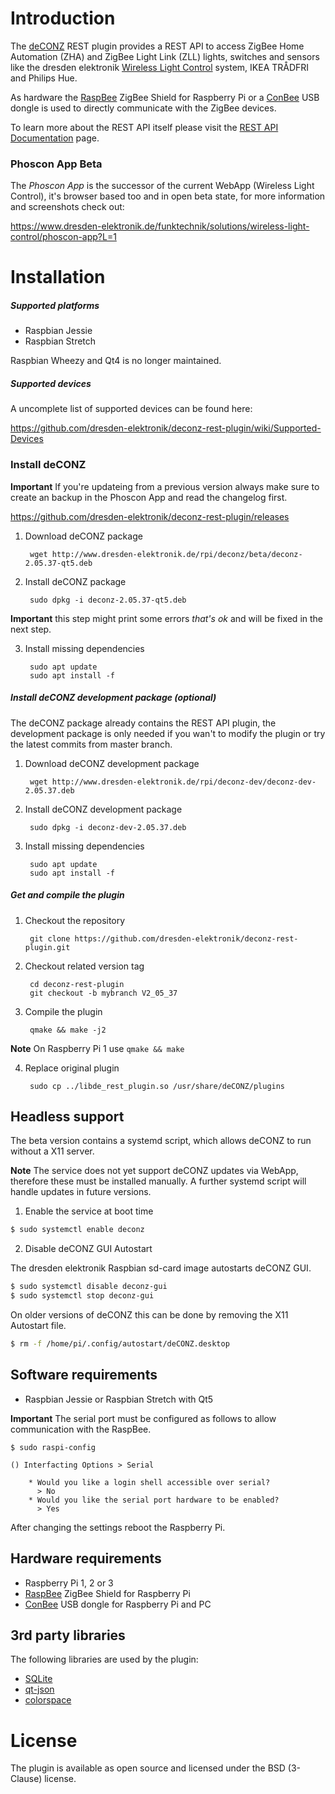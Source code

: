 Introduction
============

The [deCONZ](http://www.dresden-elektronik.de/funktechnik/products/software/pc/deconz?L=1) REST plugin provides a REST API to access ZigBee Home Automation (ZHA) and ZigBee Light Link (ZLL) lights, switches and sensors like the dresden elektronik [Wireless Light Control](http://www.dresden-elektronik.de/funktechnik/solutions/wireless-light-control) system, IKEA TRÅDFRI and Philips Hue.

As hardware the [RaspBee](https://www.dresden-elektronik.de/raspbee?L=1&ref=gh) ZigBee Shield for Raspberry Pi or a [ConBee](https://www.dresden-elektronik.de/conbee?L=1&ref=gh) USB dongle is used to directly communicate with the ZigBee devices.

To learn more about the REST API itself please visit the [REST API Documentation](http://dresden-elektronik.github.io/deconz-rest-doc/) page.

### Phoscon App Beta
The *Phoscon App* is the successor of the current WebApp (Wireless Light Control), it's browser based too and in open beta state, for more information and screenshots check out:

https://www.dresden-elektronik.de/funktechnik/solutions/wireless-light-control/phoscon-app?L=1


Installation
============

##### Supported platforms
* Raspbian Jessie
* Raspbian Stretch

Raspbian Wheezy and Qt4 is no longer maintained.

##### Supported devices

A uncomplete list of supported devices can be found here:

https://github.com/dresden-elektronik/deconz-rest-plugin/wiki/Supported-Devices

### Install deCONZ

**Important** If you're updateing from a previous version always make sure to create an backup in the Phoscon App and read the changelog first.

https://github.com/dresden-elektronik/deconz-rest-plugin/releases

1. Download deCONZ package

        wget http://www.dresden-elektronik.de/rpi/deconz/beta/deconz-2.05.37-qt5.deb

2. Install deCONZ package

        sudo dpkg -i deconz-2.05.37-qt5.deb

**Important** this step might print some errors *that's ok* and will be fixed in the next step.

3. Install missing dependencies

        sudo apt update
        sudo apt install -f

##### Install deCONZ development package (optional)

The deCONZ package already contains the REST API plugin, the development package is only needed if you wan't to modify the plugin or try the latest commits from master branch.

1. Download deCONZ development package

        wget http://www.dresden-elektronik.de/rpi/deconz-dev/deconz-dev-2.05.37.deb

2. Install deCONZ development package

        sudo dpkg -i deconz-dev-2.05.37.deb

3. Install missing dependencies

        sudo apt update
        sudo apt install -f

##### Get and compile the plugin
1. Checkout the repository

        git clone https://github.com/dresden-elektronik/deconz-rest-plugin.git

2. Checkout related version tag

        cd deconz-rest-plugin
        git checkout -b mybranch V2_05_37

3. Compile the plugin

        qmake && make -j2

**Note** On Raspberry Pi 1 use `qmake && make`

4. Replace original plugin

        sudo cp ../libde_rest_plugin.so /usr/share/deCONZ/plugins

Headless support
----------------

The beta version contains a systemd script, which allows deCONZ to run without a X11 server.

**Note** The service does not yet support deCONZ updates via WebApp, therefore these must be installed manually. A further systemd script will handle updates in future versions.

1. Enable the service at boot time

```bash
$ sudo systemctl enable deconz
```

2. Disable deCONZ GUI Autostart

The dresden elektronik Raspbian sd-card image autostarts deCONZ GUI.

```bash
$ sudo systemctl disable deconz-gui
$ sudo systemctl stop deconz-gui
```

On older versions of deCONZ this can be done by removing the X11 Autostart file.

```bash
$ rm -f /home/pi/.config/autostart/deCONZ.desktop
```


Software requirements
---------------------
* Raspbian Jessie or Raspbian Stretch with Qt5

**Important** The serial port must be configured as follows to allow communication with the RaspBee.

    $ sudo raspi-config

    () Interfacting Options > Serial

        * Would you like a login shell accessible over serial?
          > No
        * Would you like the serial port hardware to be enabled?
          > Yes

After changing the settings reboot the Raspberry Pi.


Hardware requirements
---------------------

* Raspberry Pi 1, 2 or 3
* [RaspBee](http://www.dresden-elektronik.de/funktechnik/solutions/wireless-light-control/raspbee?L=1) ZigBee Shield for Raspberry Pi
* [ConBee](https://www.dresden-elektronik.de/funktechnik/solutions/wireless-light-control/conbee/?L=1) USB dongle for Raspberry Pi and PC

3rd party libraries
-------------------
The following libraries are used by the plugin:

* [SQLite](http://www.sqlite.org)
* [qt-json](https://github.com/lawand/droper/tree/master/qt-json)
* [colorspace](http://www.getreuer.info/home/colorspace)

License
=======
The plugin is available as open source and licensed under the BSD (3-Clause) license.

